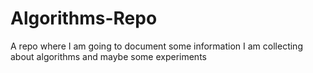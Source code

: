 # Algorithms-Repo
A repo where I am going to document some information I am collecting about algorithms and maybe some experiments
